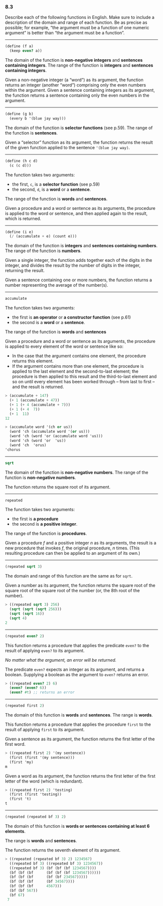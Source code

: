 ### 8.3

Describe each of the following functions in English. Make sure to include a description of the domain and range of each function. Be as precise as possible; for example, “the argument must be a function of one numeric argument” is better than “the argument must be a function”.

***

~~~ scheme
(define (f a)
  (keep even? a))
~~~

The domain of the function is **non-negative integers** and **sentences containing integers**.
The range of the function is **integers** and **sentences containing integers**.

Given a non-negative integer (a “word”) as its argument, the function returns an integer (another “word”) comprising only the even numbers within the argument. Given a sentence containing integers as its argument, the function returns a sentence containing only the even numbers in the argument.

***

~~~ scheme
(define (g b)
  (every b '(blue jay way)))
~~~

The domain of the function is **selector functions** (see p.59). The range of the function is **sentences**.

Given a “selector” function as its argument, the function returns the result of the given function applied to the sentence `'(blue jay way)`.

***

~~~ scheme
(define (h c d)
  (c (c d)))
~~~
The function takes two arguments:

* the first, `c`, is a **selector function** (see p.59)
* the second, `d`, is a **word** or a **sentence**.

The range of the function is **words** and **sentences**.

Given a procedure and a word or sentence as its arguments, the procedure is applied to the word or sentence, and then applied again to the result, which is returned.
***

~~~ scheme
(define (i e)
  (/ (accumulate + e) (count e)))
~~~

The domain of the function is **integers** and **sentences containing numbers**. The range of the function is **numbers**.

Given a single integer, the function adds together each of the digits in the integer, and divides the result by the number of digits in the integer, returning the result.

Given a sentence containing one or more numbers, the function returns a number representing the average of the number(s).

***

~~~ scheme
accumulate
~~~
The function takes two arguments:

* the first is **an operator** or **a constructor function** (see p.61)
* the second is a **word** or a **sentence**.

The range of the function is **words** and **sentences**

Given a procedure and a word or sentence as its arguments, the procedure is applied to every element of the word or sentence like so:

* In the case that the argument contains one element, the procedure returns this element.
* If the argument contains more than one element, the procedure is applied to the last element and the second-to-last element; the procedure is then applied to this result and the third-to-last element and so on until every element has been worked through – from last to first – and the result is returned.

~~~ scheme
> (accumulate + 147)
  (+ 1 (accumulate + 47))
  (+ 1 (+ 4 (accumulate + 7)))
  (+ 1 (+ 4  7))
  (+ 1  11)
12

> (accumulate word '(ch or us))
  (word 'ch (accumulate word '(or us)))
  (word 'ch (word 'or (accumulate word 'us)))
  (word 'ch (word 'or  'us))
  (word 'ch  'orus)
'chorus
~~~

***

~~~ scheme
sqrt
~~~

The domain of the function is **non-negative numbers**.
The range of the function is **non-negative numbers**.

The function returns the square root of its argument.

***

~~~ scheme
repeated
~~~

The function takes two arguments:

* the first is **a procedure**
* the second is **a positive integer**.

The range of the function is **procedures**.

Given a procedure *f* and a positive integer *n* as its arguments, the result is a new procedure that invokes *f*, the original procedure, *n* times. (This resulting procedure can then be applied to an argument of its own.)
***

~~~ scheme
(repeated sqrt 3)
~~~

The domain and range of this function are the same as for `sqrt`.

Given a number as its argument, the function returns the square root of the square root of the square root of the number (or, the 8th root of the number).

~~~ scheme
> ((repeated sqrt 3) 256)
  (sqrt (sqrt (sqrt 256)))
  (sqrt (sqrt 16))
  (sqrt 4)
2
~~~
***

~~~ scheme
(repeated even? 2)
~~~

This function returns a procedure that applies the predicate `even?` to the result of applying `even?` to its argument.

*No matter what the argument, an error will be returned.*

The predicate `even?` expects an integer as its argument, and returns a boolean. Supplying a boolean as the argument to `even?` returns an error.

~~~ scheme
> ((repeated even? 2) 6)
  (even? (even? 6))
  (even? #t) ;; returns an error
~~~

***

~~~ scheme
(repeated first 2)
~~~

The domain of this function is **words** and **sentences**. The range is **words**.

This function returns a procedure that applies the procedure `first` to the result of applying `first` to its argument.

Given a sentence as its argument, the function returns the first letter of the first word.

~~~ scheme
> ((repeated first 2) '(my sentence))
  (first (first '(my sentence)))
  (first 'my)
m
~~~

Given a word as its argument, the function returns the first letter of the first letter of the word (which is redundant).

~~~ scheme
> ((repeated first 2) 'testing)
  (first (first 'testing))
  (first 't)
t
~~~

***

~~~ scheme
(repeated (repeated bf 3) 2)
~~~

The domain of this function is **words or sentences containing at least 6 elements**.

The range is **words** and **sentences**.

The function returns the seventh element of its argument.

~~~ scheme
> ((repeated (repeated bf 3) 2) 1234567)
  ((repeated bf 3) ((repeated bf 3) 1234567))
  ((repeated bf 3) (bf (bf (bf 1234567))))
  (bf (bf (bf      (bf (bf (bf 1234567))))))
  (bf (bf (bf      (bf (bf 234567)))))
  (bf (bf (bf      (bf 34567))))
  (bf (bf (bf      4567)))
  (bf (bf 567))
  (bf 67)
 7
~~~
